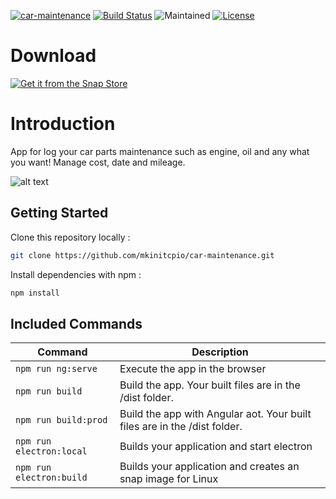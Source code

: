 [![car-maintenance](https://snapcraft.io/car-maintenance/badge.svg)](https://snapcraft.io/car-maintenance)
[![Build Status](https://travis-ci.org/mkinitcpio/car-maintenance.svg?branch=master)](https://travis-ci.org/mkinitcpio/car-maintenance)
![Maintained][maintained-badge]
[![License](http://img.shields.io/badge/Licence-MIT-brightgreen.svg)](LICENSE.md)

# Download

[![Get it from the Snap Store](https://snapcraft.io/static/images/badges/en/snap-store-black.svg)](https://snapcraft.io/car-maintenance)

# Introduction

App for log your car parts maintenance such as engine, oil and any what you want! Manage cost, date and mileage.

![alt text](https://sun9-9.userapi.com/impg/Wcw_ZvqwpxWRA4PSNcO17AcAo6F1u7D4MUm1hQ/SW6YEBlp_BI.jpg?size=1850x1055&quality=96&proxy=1&sign=6c0f6488e629d78e4c46b60a52339a37&type=album)

## Getting Started

Clone this repository locally :

``` bash
git clone https://github.com/mkinitcpio/car-maintenance.git
```

Install dependencies with npm :

``` bash
npm install
```

## Included Commands

|Command|Description|
|--|--|
|`npm run ng:serve`| Execute the app in the browser |
|`npm run build`| Build the app. Your built files are in the /dist folder. |
|`npm run build:prod`| Build the app with Angular aot. Your built files are in the /dist folder. |
|`npm run electron:local`| Builds your application and start electron
|`npm run electron:build`| Builds your application and creates an snap image for Linux |


[build-badge]: https://travis-ci.org/maximegris/angular-electron.svg?branch=master&style=style=flat-square
[build]: https://travis-ci.org/maximegris/angular-electron
[license-badge]: https://img.shields.io/badge/license-Apache2-blue.svg?style=style=flat-square
[license]: https://github.com/maximegris/angular-electron/blob/master/LICENSE.md
[prs-badge]: https://img.shields.io/badge/PRs-welcome-brightgreen.svg?style=flat-square
[prs]: http://makeapullrequest.com
[github-watch-badge]: https://img.shields.io/github/watchers/maximegris/angular-electron.svg?style=social
[github-watch]: https://github.com/maximegris/angular-electron/watchers
[github-star-badge]: https://img.shields.io/github/stars/maximegris/angular-electron.svg?style=social
[github-star]: https://github.com/maximegris/angular-electron/stargazers
[twitter]: https://twitter.com/intent/tweet?text=Check%20out%20angular-electron!%20https://github.com/maximegris/angular-electron%20%F0%9F%91%8D
[twitter-badge]: https://img.shields.io/twitter/url/https/github.com/maximegris/angular-electron.svg?style=social
[maintained-badge]: https://img.shields.io/badge/maintained-yes-brightgreen
